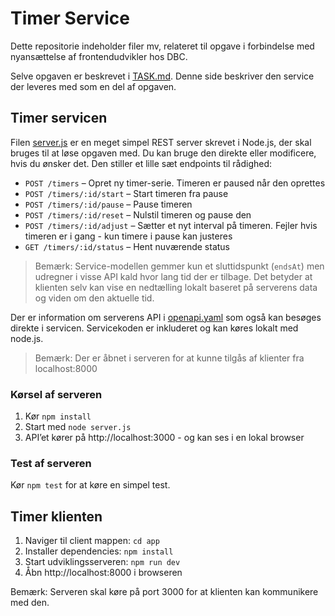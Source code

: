 # Timer Service

Dette repositorie indeholder filer mv, relateret til opgave i forbindelse med nyansættelse af frontendudvikler hos DBC.

Selve opgaven er beskrevet i [TASK.md](TASK.md). Denne side beskriver den service der leveres med som en del af opgaven.

## Timer servicen

Filen [server.js](server.js) er en meget simpel REST server skrevet i Node.js, der skal bruges til at løse opgaven med. Du kan bruge den direkte eller modificere, hvis du ønsker det. Den stiller et lille sæt endpoints til rådighed:

- `POST /timers` – Opret ny timer-serie. Timeren er paused når den oprettes
- `POST /timers/:id/start` – Start timeren fra pause
- `POST /timers/:id/pause` – Pause timeren
- `POST /timers/:id/reset` – Nulstil timeren og pause den
- `POST /timers/:id/adjust` – Sætter et nyt interval på timeren. Fejler hvis timeren er i gang - kun timere i pause kan justeres
- `GET /timers/:id/status` – Hent nuværende status

> Bemærk: Service-modellen gemmer kun et sluttidspunkt (`endsAt`) men udregner i visse API kald hvor lang tid der er tilbage. Det betyder at klienten selv kan vise en nedtælling lokalt baseret på serverens data og viden om den aktuelle tid.

Der er information om serverens API i [openapi.yaml](openapi.yaml) som også kan besøges direkte i servicen. Servicekoden er inkluderet og kan køres lokalt med node.js.

> Bemærk: Der er åbnet i serveren for at kunne tilgås af klienter fra localhost:8000

### Kørsel af serveren

1. Kør `npm install`
2. Start med `node server.js`
3. API’et kører på http://localhost:3000 - og kan ses i en lokal browser

### Test af serveren

Kør `npm test` for at køre en simpel test.

## Timer klienten

1. Naviger til client mappen: `cd app`
2. Installer dependencies: `npm install`
3. Start udviklingsserveren: `npm run dev`
4. Åbn http://localhost:8000 i browseren

Bemærk: Serveren skal køre på port 3000 for at klienten kan kommunikere med den.
